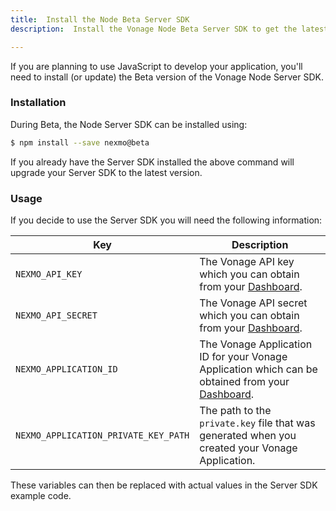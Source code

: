```yaml
---
title:  Install the Node Beta Server SDK
description:  Install the Vonage Node Beta Server SDK to get the latest functionality.

---
```


If you are planning to use JavaScript to develop your application, you'll need to install (or update) the Beta version of the Vonage Node Server SDK.

### Installation

During Beta, the Node Server SDK can be installed using:

```bash
$ npm install --save nexmo@beta
```

If you already have the Server SDK installed the above command will upgrade your Server SDK to the latest version.

### Usage

If you decide to use the Server SDK you will need the following information:

|Key | Description|
|-- | --|
|`NEXMO_API_KEY` | The Vonage API key which you can obtain from your [Dashboard](https://dashboard.nexmo.com).|
|`NEXMO_API_SECRET` | The Vonage API secret which you can obtain from your [Dashboard](https://dashboard.nexmo.com).|
|`NEXMO_APPLICATION_ID` | The Vonage Application ID for your Vonage Application which can be obtained from your [Dashboard](https://dashboard.nexmo.com).|
|`NEXMO_APPLICATION_PRIVATE_KEY_PATH` | The path to the `private.key` file that was generated when you created your Vonage Application.|

These variables can then be replaced with actual values in the Server SDK example code.

